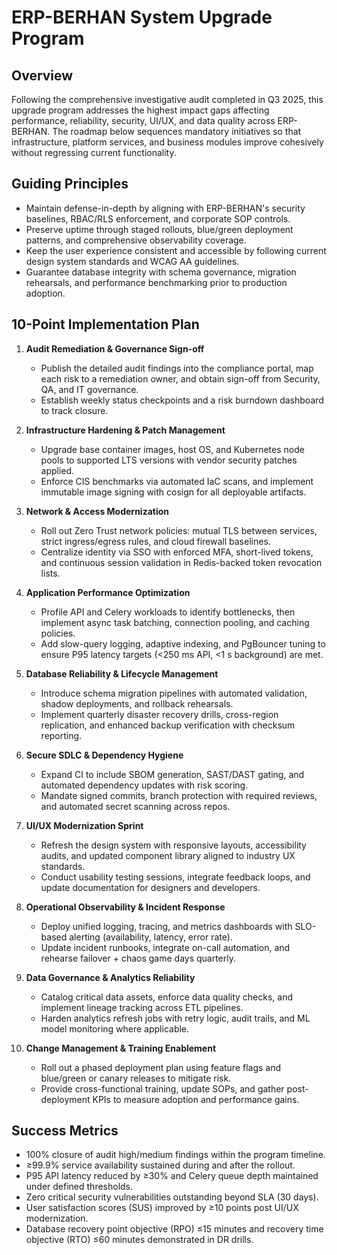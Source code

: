 # ERP-BERHAN System Upgrade Program

## Overview
Following the comprehensive investigative audit completed in Q3 2025, this upgrade program addresses the highest impact gaps affecting performance, reliability, security, UI/UX, and data quality across ERP-BERHAN. The roadmap below sequences mandatory initiatives so that infrastructure, platform services, and business modules improve cohesively without regressing current functionality.

## Guiding Principles
- Maintain defense-in-depth by aligning with ERP-BERHAN's security baselines, RBAC/RLS enforcement, and corporate SOP controls.
- Preserve uptime through staged rollouts, blue/green deployment patterns, and comprehensive observability coverage.
- Keep the user experience consistent and accessible by following current design system standards and WCAG AA guidelines.
- Guarantee database integrity with schema governance, migration rehearsals, and performance benchmarking prior to production adoption.

## 10-Point Implementation Plan
1. **Audit Remediation & Governance Sign-off**  
   - Publish the detailed audit findings into the compliance portal, map each risk to a remediation owner, and obtain sign-off from Security, QA, and IT governance.  
   - Establish weekly status checkpoints and a risk burndown dashboard to track closure.

2. **Infrastructure Hardening & Patch Management**  
   - Upgrade base container images, host OS, and Kubernetes node pools to supported LTS versions with vendor security patches applied.  
   - Enforce CIS benchmarks via automated IaC scans, and implement immutable image signing with cosign for all deployable artifacts.

3. **Network & Access Modernization**  
   - Roll out Zero Trust network policies: mutual TLS between services, strict ingress/egress rules, and cloud firewall baselines.  
   - Centralize identity via SSO with enforced MFA, short-lived tokens, and continuous session validation in Redis-backed token revocation lists.

4. **Application Performance Optimization**  
   - Profile API and Celery workloads to identify bottlenecks, then implement async task batching, connection pooling, and caching policies.  
   - Add slow-query logging, adaptive indexing, and PgBouncer tuning to ensure P95 latency targets (<250 ms API, <1 s background) are met.

5. **Database Reliability & Lifecycle Management**  
   - Introduce schema migration pipelines with automated validation, shadow deployments, and rollback rehearsals.  
   - Implement quarterly disaster recovery drills, cross-region replication, and enhanced backup verification with checksum reporting.

6. **Secure SDLC & Dependency Hygiene**  
   - Expand CI to include SBOM generation, SAST/DAST gating, and automated dependency updates with risk scoring.  
   - Mandate signed commits, branch protection with required reviews, and automated secret scanning across repos.

7. **UI/UX Modernization Sprint**  
   - Refresh the design system with responsive layouts, accessibility audits, and updated component library aligned to industry UX standards.  
   - Conduct usability testing sessions, integrate feedback loops, and update documentation for designers and developers.

8. **Operational Observability & Incident Response**  
   - Deploy unified logging, tracing, and metrics dashboards with SLO-based alerting (availability, latency, error rate).  
   - Update incident runbooks, integrate on-call automation, and rehearse failover + chaos game days quarterly.

9. **Data Governance & Analytics Reliability**  
   - Catalog critical data assets, enforce data quality checks, and implement lineage tracking across ETL pipelines.  
   - Harden analytics refresh jobs with retry logic, audit trails, and ML model monitoring where applicable.

10. **Change Management & Training Enablement**  
    - Roll out a phased deployment plan using feature flags and blue/green or canary releases to mitigate risk.  
    - Provide cross-functional training, update SOPs, and gather post-deployment KPIs to measure adoption and performance gains.

## Success Metrics
- 100% closure of audit high/medium findings within the program timeline.  
- ≥99.9% service availability sustained during and after the rollout.  
- P95 API latency reduced by ≥30% and Celery queue depth maintained under defined thresholds.  
- Zero critical security vulnerabilities outstanding beyond SLA (30 days).  
- User satisfaction scores (SUS) improved by ≥10 points post UI/UX modernization.  
- Database recovery point objective (RPO) ≤15 minutes and recovery time objective (RTO) ≤60 minutes demonstrated in DR drills.

